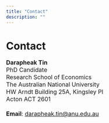 ```yaml
---
title: "Contact"
description: ""
---
```


# Contact 

<div style="font-size:16px;">

<b>Darapheak Tin</b><br>
PhD Candidate<br> 
Research School of Economics <br>
The Australian National University <br> 
HW Arndt Building 25A, Kingsley Pl <br> 
Acton ACT 2601 
<br><br>
<b>Email</b>: <a href="darapheak.tin@anu.edu.au">darapheak.tin@anu.edu.au</a> 

</div>

<br>
<br>